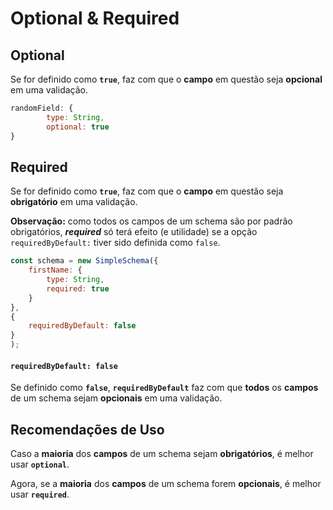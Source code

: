# Optional & Required

## Optional

Se for definido como **`true`**, faz com que o **campo** em questão seja **opcional** em uma validação.

```javascript
randomField: {
        type: String,
        optional: true
}
```

## Required

Se for definido como **`true`**, faz com que o **campo** em questão seja **obrigatório** em uma validação.

**Observação:** como todos os campos de um schema são por padrão obrigatórios, ***required*** só terá efeito (e utilidade) se a opção `requiredByDefault:` tiver sido definida como `false`.

```javascript
const schema = new SimpleSchema({
    firstName: {
        type: String,
        required: true
    }
},
{
    requiredByDefault: false
}
);
```

#### `requiredByDefault: false`

Se definido como **`false`**, **`requiredByDefault`** faz com que **todos** os **campos** de um schema sejam **opcionais** em uma validação.

## Recomendações de Uso

Caso a **maioria** dos **campos** de um schema sejam **obrigatórios**, é melhor usar **`optional`**.

Agora, se a **maioria** dos **campos** de um schema forem **opcionais**, é melhor usar **`required`**.